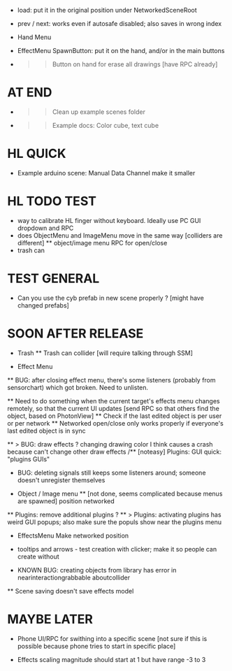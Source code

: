 * load: put it in the original position under NetworkedSceneRoot 
* prev / next: works even if autosafe disabled; also saves in wrong index



* Hand Menu

* EffectMenu SpawnButton: put it on the hand, and/or in the main buttons
* >> Button on hand for erase all drawings [have RPC already]








# AT END

* >> Clean up example scenes folder
* >> Example docs: Color cube, text cube


# HL QUICK

* Example arduino scene: Manual Data Channel make it smaller



# HL TODO TEST

* way to calibrate HL finger without keyboard. Ideally use PC GUI dropdown and RPC
* does ObjectMenu and ImageMenu move in the same way [colliders are different]
** object/image menu RPC for open/close 
* trash can



# TEST GENERAL

* Can you use the cyb prefab in new scene properly ? [might have changed prefabs]




# SOON AFTER RELEASE


* Trash
** Trash can collider [will require talking through SSM]


* Effect Menu

** BUG: after closing effect menu, there's some listeners (probably from sensorchart) which got broken. Need to unlisten.

** Need to do something when the current target's effects menu changes remotely, so that the current UI updates [send RPC so that others find the object, based on PhotonView]
	** Check if the last edited object is per user or per network
	** Networked open/close only works properly if everyone's last edited object is in sync

** > BUG: draw effects ? changing drawing color I think causes a crash because can't change other draw effects
/** [noteasy] Plugins: GUI quick: "plugins GUIs"


* BUG: deleting signals still keeps some listeners around; someone doesn't unregister themselves





* Object / Image menu
** [not done, seems complicated because menus are spawned] position networked

** Plugins: remove additional plugins ?
** > Plugins: activating plugins has weird GUI popups; also make sure the populs show near the plugins menu

* EffectsMenu Make networked position





* tooltips and arrows - test creation with clicker; make it so people can create without



* KNOWN BUG: creating objects from library has error in nearinteractiongrabbable aboutcollider


** Scene saving doesn't save effects model



# MAYBE LATER


* Phone UI/RPC for swithing into a specific scene [not sure if this is possible because phone tries to start in specific place]

* Effects scaling magnitude should start at 1 but have range -3 to 3
